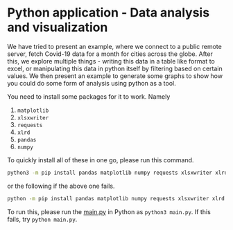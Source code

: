 # Python application - Data analysis and visualization

We have tried to present an example, where we connect to a public remote server, fetch Covid-19 data for a month for cities across the globe.
After this, we explore multiple things - writing this data in a table like format to excel, or manipulating this data in python itself by filtering based on certain values. We then present an example to generate some graphs to show how you could do some form of analysis using python
as a tool.

You need to install some packages for it to work. Namely

1. `matplotlib`
2. `xlsxwriter`
3. `requests`
4. `xlrd`
5. `pandas`
6. `numpy`

To quickly install all of these in one go, please run this command.

```bash
python3 -m pip install pandas matplotlib numpy requests xlsxwriter xlrd
```

or the following if the above one fails.

```bash
python -m pip install pandas matplotlib numpy requests xlsxwriter xlrd
```

To run this, please run the [main.py](./Day%203/data-analysis/main.py) in Python as `python3 main.py`. If this fails, try `python main.py`.
